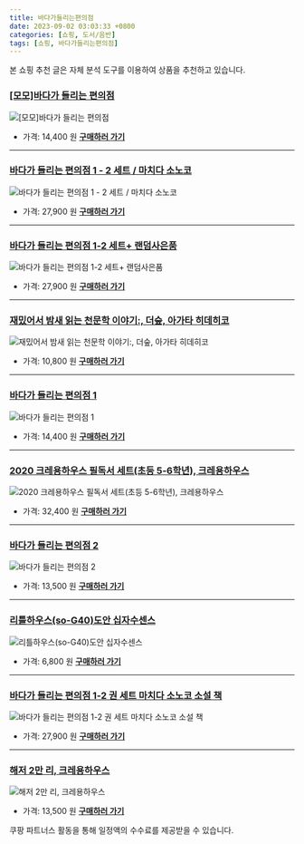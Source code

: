 ```yaml
---
title: 바다가들리는편의점
date: 2023-09-02 03:03:33 +0800
categories: [쇼핑, 도서/음반]
tags: [쇼핑, 바다가들리는편의점]
---
```

본 쇼핑 추천 글은 자체 분석 도구를 이용하여 상품을 추천하고 있습니다.
### [[모모]바다가 들리는 편의점](https://link.coupang.com/re/AFFSDP?lptag=AF1030537&pageKey=7229619345&itemId=18341735069&vendorItemId=85485946001&traceid=V0-153-454a83b9bd435c52&requestid=20230907030333552243898712&token=31850C%7CMIXED)
![[모모]바다가 들리는 편의점](https://ads-partners.coupang.com/image1/P3skt8QLqI0M79_oP6G0HPonoaGvTxVxuPlBTT22WOuqUgcz3Se-I5ELWjA7rAE9w5cn7jtYpleXp0hKCn1luxlU7JiYe-q79m5EqhmY_Rwsr9YSXaaoo2_qzSNoyWr2iUv-WFUeGCet2NynwwIuFcVcqYnvDACm8-NCt8hmKrF3uDKytxh_dsIkc_DEcdXIVuH-ScBavjVzQXKETfovO_ZZegm091rT38_tZ3GKpxxCCy3WswU0ljx0OdB7CADU18-CyBvUEBE5tYFAJURJrL0m)
- 가격: 14,400 원
[**구매하러 가기**](https://link.coupang.com/re/AFFSDP?lptag=AF1030537&pageKey=7229619345&itemId=18341735069&vendorItemId=85485946001&traceid=V0-153-454a83b9bd435c52&requestid=20230907030333552243898712&token=31850C%7CMIXED)
---
### [바다가 들리는 편의점 1 - 2 세트 / 마치다 소노코](https://link.coupang.com/re/AFFSDP?lptag=AF1030537&pageKey=7537232147&itemId=19804835470&vendorItemId=86904647466&traceid=V0-153-0bc289148247e4ba&requestid=20230907030333552243898712&token=31850C%7CMIXED)
![바다가 들리는 편의점 1 - 2 세트 / 마치다 소노코](https://ads-partners.coupang.com/image1/8_orAWZBvdFdRkx_802tqkjOiAlAfXN5BuHJZ3oS5a3h6eI4f-dblv8e7_dBpmPzqVkBvXC9DErM3YyCNaMe_SQwHEMm66ofs64XdSMNvJUJkn1ngnC_MAl9ouzx9RmCkfakHZCoNlJwgkIAf0TAliXzy_TNrQBoB6qg01SHNkg95QSTYrkP4BGiP-7t3oyck4S2tp6M4zVaoynzQnvPiyuQV1IVOIcRia_PppOe88z6oRFkMYV1gADMp1mTG99e2gAEV6wxxCs1Igg_Fw-yfmsbyVgjxxD9879oP9x0rJ7L)
- 가격: 27,900 원
[**구매하러 가기**](https://link.coupang.com/re/AFFSDP?lptag=AF1030537&pageKey=7537232147&itemId=19804835470&vendorItemId=86904647466&traceid=V0-153-0bc289148247e4ba&requestid=20230907030333552243898712&token=31850C%7CMIXED)
---
### [바다가 들리는 편의점 1-2 세트+ 랜덤사은품](https://link.coupang.com/re/AFFSDP?lptag=AF1030537&pageKey=7501698417&itemId=19638455842&vendorItemId=86744722098&traceid=V0-153-79cacd6cb7c41f8d&requestid=20230907030333552243898712&token=31850C%7CMIXED)
![바다가 들리는 편의점 1-2 세트+ 랜덤사은품](https://ads-partners.coupang.com/image1/soqonWOexITikiWNsiugts0OuTqe6YjUECzQkDWNTgd8MKzLbe4HLroBdHy2EBHlrBa568mdt8-7lFjSSmH-zwfVZP1RMMedK8YVVoruR6_3-GzX1wnzJ7WA6NK3dCZ4w080gMcj2aW_XINeefn_k0iKjty4yvGXio65m2uN_zXSFzrUBo2H3iSPI5cd8FLtkjJNh7GmpfUDjzpxAST_UcgNhWzFJzfuRaT9_dAa7iZ3MJpunG5fLR2V8S2R1TIdfeagI4lcGxmyiTNnqvsj6hQHz17qgbkbu61fRFmRjQIo)
- 가격: 27,900 원
[**구매하러 가기**](https://link.coupang.com/re/AFFSDP?lptag=AF1030537&pageKey=7501698417&itemId=19638455842&vendorItemId=86744722098&traceid=V0-153-79cacd6cb7c41f8d&requestid=20230907030333552243898712&token=31850C%7CMIXED)
---
### [재밌어서 밤새 읽는 천문학 이야기:, 더숲, 아가타 히데히코](https://link.coupang.com/re/AFFSDP?lptag=AF1030537&pageKey=166117142&itemId=475972765&vendorItemId=4199434502&traceid=V0-153-42eece79f4142b7e&clickBeacon=hRvQswJNrSQzHD34%2BcOjOalzQdzl9MgOLMz44GOdKahq2c0mmhizbFpdg5LqeaMY5N%2B%2BwqvAtW3CAFDtp1IHhixnwSmmXKDKEJ0pBqqeTYxBdMRriiLGlXub7mk9pm7cl2Irc97O6OdU2zyokluC72z7nWI39ecBal1HyCJRy4of5AYYxJZHIbHKTMb6uqJA2TuLAFvda8dkoWwvRV6y7s%2B8Q5RlwqZv%2Bx9AP4blo44ZIY5RIlRZjNC9EMf0Tdm0wzopPuKe%2B0iT37OcQ0U0oXuSw6x5MxTQxNUMQE3zq1pyy2OEoInioi8i0UwX93YzRCIFD0zTOe3kzXOt23cO5jdnZCvYm0gQimOuF7DL33zyi8d3GF8Ac7bKyLqUaPKQ40w4dkFEjmx0i1rwVW%2BRk3gpuuFpQFIshpgjsyRxCiEJZU6lnCwa%2FQcaKYhDAJASMqUAeLu49c%2F2IDQaFV4TeH5Eut5VZ0uJPPM4aJdRlwZNzX%2BZm3cSgY2tnHISXSEt5ZQZWbopQ4uPfbexw9VTmLm7ooUVqhtiUOLhDsjYBm7IxBqVud0flgdrWDPbaCC6BA8QJxDdpr%2FQi%2F3Q1Bhv0g3sZXIoePvP46fTshMHyoybE9fClg4dWaROz%2BXWI4T%2F514fk7%2BcwZyBXbSfLz02%2BxhpWfdZ5m%2BhI5t9Z7sl1GGpsYRfMO9sTR8%2Ft40g70MSeK8EoQjlE51TkxqinGZCebCP8jVD2gV00%2BNl4bEeXA3maBBhy6ha2NkT94Ota%2BgHAzRSh%2BlgWxDxIlsY5EBs9a7YaYTbSqVw1F1QobAB%2Fy3hlBM6gOz%2FhRshmGLzeHxnuxSdbMycj7hlzbH5SSILy5tCGWwNkPZR44FY2lIzLlYqK31u3NGzySCj39t%2Fwvxzpjo95xFW4bJLt6lX5mqBDQ%3D%3D&requestid=20230907030333552243898712&token=31850C%7CMIXED)
![재밌어서 밤새 읽는 천문학 이야기:, 더숲, 아가타 히데히코](https://ads-partners.coupang.com/image1/WAcj1XLLEiDhF84uWNTUSHFKwhASMPo9dKF_XytXcUL7-8mD3pdV5l5FfhBnP94LRC6JrEJgxu1OQPvLCoKmXJl5_sEXmCNUegQDm8GFjFsxvb1RGEnX7HJvvMyAzTExrMCUbfxkPEqCjwfAIDmmMY1mZB7fchxTvz5scXQqXpo_Vom6CJbQNZP1Mb75mNdCm_DaVfcg2uoymXXWgmupnSOOIQeS_bBQxlSgHDpRTVivGWkb0gI8yHvY8eeJzPhMxOjzz1bX5FzoXuwEy2LPPin6tJ84LjnnoUrZXg53rb3Q6QntWA==)
- 가격: 10,800 원
[**구매하러 가기**](https://link.coupang.com/re/AFFSDP?lptag=AF1030537&pageKey=166117142&itemId=475972765&vendorItemId=4199434502&traceid=V0-153-42eece79f4142b7e&clickBeacon=hRvQswJNrSQzHD34%2BcOjOalzQdzl9MgOLMz44GOdKahq2c0mmhizbFpdg5LqeaMY5N%2B%2BwqvAtW3CAFDtp1IHhixnwSmmXKDKEJ0pBqqeTYxBdMRriiLGlXub7mk9pm7cl2Irc97O6OdU2zyokluC72z7nWI39ecBal1HyCJRy4of5AYYxJZHIbHKTMb6uqJA2TuLAFvda8dkoWwvRV6y7s%2B8Q5RlwqZv%2Bx9AP4blo44ZIY5RIlRZjNC9EMf0Tdm0wzopPuKe%2B0iT37OcQ0U0oXuSw6x5MxTQxNUMQE3zq1pyy2OEoInioi8i0UwX93YzRCIFD0zTOe3kzXOt23cO5jdnZCvYm0gQimOuF7DL33zyi8d3GF8Ac7bKyLqUaPKQ40w4dkFEjmx0i1rwVW%2BRk3gpuuFpQFIshpgjsyRxCiEJZU6lnCwa%2FQcaKYhDAJASMqUAeLu49c%2F2IDQaFV4TeH5Eut5VZ0uJPPM4aJdRlwZNzX%2BZm3cSgY2tnHISXSEt5ZQZWbopQ4uPfbexw9VTmLm7ooUVqhtiUOLhDsjYBm7IxBqVud0flgdrWDPbaCC6BA8QJxDdpr%2FQi%2F3Q1Bhv0g3sZXIoePvP46fTshMHyoybE9fClg4dWaROz%2BXWI4T%2F514fk7%2BcwZyBXbSfLz02%2BxhpWfdZ5m%2BhI5t9Z7sl1GGpsYRfMO9sTR8%2Ft40g70MSeK8EoQjlE51TkxqinGZCebCP8jVD2gV00%2BNl4bEeXA3maBBhy6ha2NkT94Ota%2BgHAzRSh%2BlgWxDxIlsY5EBs9a7YaYTbSqVw1F1QobAB%2Fy3hlBM6gOz%2FhRshmGLzeHxnuxSdbMycj7hlzbH5SSILy5tCGWwNkPZR44FY2lIzLlYqK31u3NGzySCj39t%2Fwvxzpjo95xFW4bJLt6lX5mqBDQ%3D%3D&requestid=20230907030333552243898712&token=31850C%7CMIXED)
---
### [바다가 들리는 편의점 1](https://link.coupang.com/re/AFFSDP?lptag=AF1030537&pageKey=7425179452&itemId=19272184673&vendorItemId=86685523201&traceid=V0-153-499b06f5a1fefa22&requestid=20230907030333552243898712&token=31850C%7CMIXED)
![바다가 들리는 편의점 1](https://ads-partners.coupang.com/image1/J2_bek1Cq3hbe3ZDJyHnX_GVcmZvdOMc1TRK7UM6UORY9hVR9tDOc2C_oTDCiaqJD8MoeNHlA7PeOYTTYhq9KR5IIDTUz0T3wXy0-vhyiPvuVXw2nHdlGNRPiFEEvirqxPd0XVbfkAGVKPlTQUL6T6on_9UYOj7TLSug8L293om9JPxo6XERNcompdYcLmYEUXtSo0_iz8_sLVuSnp07m1vigmykoSH5maYWyLZnC1n8mnZL4W3fhGKQsOGnTK_6dvggB9_jvujeXklRd0hWmNxyzVTDKGXxs3L7jOPTTRk=)
- 가격: 14,400 원
[**구매하러 가기**](https://link.coupang.com/re/AFFSDP?lptag=AF1030537&pageKey=7425179452&itemId=19272184673&vendorItemId=86685523201&traceid=V0-153-499b06f5a1fefa22&requestid=20230907030333552243898712&token=31850C%7CMIXED)
---
### [2020 크레용하우스 필독서 세트(초등 5-6학년), 크레용하우스](https://link.coupang.com/re/AFFSDP?lptag=AF1030537&pageKey=1440047600&itemId=2483691373&vendorItemId=70477041333&traceid=V0-153-d81cfe60d8cded61&clickBeacon=hRvQswJNrSQzHD34%2BcOjOalzQdzl9MgOLMz44GOdKahq2c0mmhizbFpdg5LqeaMY5N%2B%2BwqvAtW3CAFDtp1IHhixnwSmmXKDKEJ0pBqqeTYzjm76siK%2BOyy1uUAuhzP4Al2Irc97O6OdU2zyokluC7%2Bl4QmyhgizGf%2Ft%2FVLDJMPLrBivEDCliA3xtw7jsXkrT2TuLAFvda8dkoWwvRV6y7s%2B8Q5RlwqZv%2Bx9AP4blo44ZIY5RIlRZjNC9EMf0Tdm0wzopPuKe%2B0iT37OcQ0U0oVlMuO5Ty0%2Fjj9syxYvGMLsfQJtuRuPi5FGIt0uY%2FOcN89QR4WwFYX6Hay4k4MGyKEDVWf9TCBKBvV%2BDmJli5kzyi8d3GF8Ac7bKyLqUaPKQ4BQzZ7SGs6uyedXTx%2B%2BTFXgpuuFpQFIshpgjsyRxCiEJZU6lnCwa%2FQcaKYhDAJASw6PVU6sFS2AU7o1i97lC%2BIM7mOeILGO8B80cIXmR5esmkoaY39fJOcRjmT%2FZJK0HBA8QJxDdpr%2FQi%2F3Q1Bhv0n9LEY5gsvyle0zSB6n3RZepPQzm5u0iWYBzqSwkzJIVX%2FVz4lJvl5SOqJ6Yk3FtAqZUSiD78NnhBZYDiH%2BoW6iSQg2fZpaiwyAOuiHfgm7ww9p%2F57bN%2BJYj8ot6MrNWDItQ43qe8hmY7RS7TFtwJcQKjjRlaDYODZ%2BFWYRdCeVAkQhPW%2BCG2GEPAyAtrtYcFw8thq%2BrMRsdrVtgQCUJj1W%2BoHV52DntPN6CNkBquBdorup2FQqUOmMByjFfBRU8FgEREmYTfsXwjLANQtjLJlf0%2BrJMzCcKO6QRicyhi4JuDUn1hWg%2FK37%2FjW2bEGmbLSIG7oEJIKwgWRZCJ1xRy4mh1KHUUCknwKbMtZ306Yv5&requestid=20230907030333552243898712&token=31850C%7CMIXED)
![2020 크레용하우스 필독서 세트(초등 5-6학년), 크레용하우스](https://ads-partners.coupang.com/image1/6mPzfW3Xyv65qQIo6iIGg3JkDYb8bL4Qr5ADD2wEWvssFCbYjZMKf8ykyTmzNyANJ2ACfWuP6vR3CsES9K2npI87xPVOlXO60zAb3cr9VWNmUu-zoX1JdziI46rUz3sv84Rh2Pgo_ZdK6xgDbC87MKc5AizdK-dnqWVPw_uRmPqPrClm79Mm9obyj8peoA2h125jfvcx-9FmsWlJaBax-8GTSlw-la1ZZmO5PVLz_q_CfPGHn_yzFS_Z7m7TQx89HPf87OK3xPHoU6lkLGwWltjMV8C0GJ99T6JI-4b6HAXjiFJP)
- 가격: 32,400 원
[**구매하러 가기**](https://link.coupang.com/re/AFFSDP?lptag=AF1030537&pageKey=1440047600&itemId=2483691373&vendorItemId=70477041333&traceid=V0-153-d81cfe60d8cded61&clickBeacon=hRvQswJNrSQzHD34%2BcOjOalzQdzl9MgOLMz44GOdKahq2c0mmhizbFpdg5LqeaMY5N%2B%2BwqvAtW3CAFDtp1IHhixnwSmmXKDKEJ0pBqqeTYzjm76siK%2BOyy1uUAuhzP4Al2Irc97O6OdU2zyokluC7%2Bl4QmyhgizGf%2Ft%2FVLDJMPLrBivEDCliA3xtw7jsXkrT2TuLAFvda8dkoWwvRV6y7s%2B8Q5RlwqZv%2Bx9AP4blo44ZIY5RIlRZjNC9EMf0Tdm0wzopPuKe%2B0iT37OcQ0U0oVlMuO5Ty0%2Fjj9syxYvGMLsfQJtuRuPi5FGIt0uY%2FOcN89QR4WwFYX6Hay4k4MGyKEDVWf9TCBKBvV%2BDmJli5kzyi8d3GF8Ac7bKyLqUaPKQ4BQzZ7SGs6uyedXTx%2B%2BTFXgpuuFpQFIshpgjsyRxCiEJZU6lnCwa%2FQcaKYhDAJASw6PVU6sFS2AU7o1i97lC%2BIM7mOeILGO8B80cIXmR5esmkoaY39fJOcRjmT%2FZJK0HBA8QJxDdpr%2FQi%2F3Q1Bhv0n9LEY5gsvyle0zSB6n3RZepPQzm5u0iWYBzqSwkzJIVX%2FVz4lJvl5SOqJ6Yk3FtAqZUSiD78NnhBZYDiH%2BoW6iSQg2fZpaiwyAOuiHfgm7ww9p%2F57bN%2BJYj8ot6MrNWDItQ43qe8hmY7RS7TFtwJcQKjjRlaDYODZ%2BFWYRdCeVAkQhPW%2BCG2GEPAyAtrtYcFw8thq%2BrMRsdrVtgQCUJj1W%2BoHV52DntPN6CNkBquBdorup2FQqUOmMByjFfBRU8FgEREmYTfsXwjLANQtjLJlf0%2BrJMzCcKO6QRicyhi4JuDUn1hWg%2FK37%2FjW2bEGmbLSIG7oEJIKwgWRZCJ1xRy4mh1KHUUCknwKbMtZ306Yv5&requestid=20230907030333552243898712&token=31850C%7CMIXED)
---
### [바다가 들리는 편의점 2](https://link.coupang.com/re/AFFSDP?lptag=AF1030537&pageKey=7493098428&itemId=19597255898&vendorItemId=86705859620&traceid=V0-153-03235a5e877caa15&requestid=20230907030333552243898712&token=31850C%7CMIXED)
![바다가 들리는 편의점 2](https://ads-partners.coupang.com/image1/sa7_42mliush5nlGscxg57wRIA3T9B6rPtbHcyNKv4-4qsG1LIM95ulogUhH_aXsmoTXDmVS9qSBcqs5DiICluKBEgUHUAZtHcTvh_I8vnP2nd-7vhIjg3bCnfEQdzXjfOLbbqvzYLVp2cYv0GCl7Z65fBavvvJGe6bHE2CyLxM6pt0M1epRJiCbb7rrpS4PxPxiX47Ng23qF3EcSe2-8v3x5VsLEwwM_U0H5gHoprkMIdHaguii_6M_vWalTLMmd3UzbFIWfukkBxCZmFAy)
- 가격: 13,500 원
[**구매하러 가기**](https://link.coupang.com/re/AFFSDP?lptag=AF1030537&pageKey=7493098428&itemId=19597255898&vendorItemId=86705859620&traceid=V0-153-03235a5e877caa15&requestid=20230907030333552243898712&token=31850C%7CMIXED)
---
### [리틀하우스(so-G40)도안 십자수센스](https://link.coupang.com/re/AFFSDP?lptag=AF1030537&pageKey=7576660231&itemId=19992190945&vendorItemId=86941658227&traceid=V0-153-fb837e9a46078889&clickBeacon=hRvQswJNrSQzHD34%2BcOjOalzQdzl9MgOLMz44GOdKahq2c0mmhizbFpdg5LqeaMY5N%2B%2BwqvAtW3CAFDtp1IHhixnwSmmXKDKEJ0pBqqeTYwN7IT3KrmYawEZLuLytb20l2Irc97O6OdU2zyokluC7226HP7QAbH3ZahLE5pZLuOhaSyjLMty3QCrd8ajfxeg2TuLAFvda8dkoWwvRV6y7s%2B8Q5RlwqZv%2Bx9AP4blo44ZIY5RIlRZjNC9EMf0Tdm0wzopPuKe%2B0iT37OcQ0U0oXuSw6x5MxTQxNUMQE3zq1oUyoZDeKHAxqD5DN1Fb7b0nqa1HOXUjHYJy9BiA6AcruEyq3v4d6spVkNyK0xSGfBYF%2Fyx%2Fp8jOtCuvTCBla0BGTd1hKCmldon5ybGMx3mwUeCxnPwSGGu3wCCEPVW%2FkC0tS%2BdtvkZC5zJVgYmWGnMbt1u%2Bma5KTfnHEUIDhl38dVADjfXXm77NPLPWvwp2jN5ImDaBt080Ip9aiTUh69fnzRxcXpZS8HPlCLH%2BFiQCs6L%2B0HRQcznH0%2Bs7zWZtECwXJ6I72lURIZNe%2BdlJgwCg0weuYYtJ%2BQ5J27FPRBnz%2FPB3cRa3frNLxzZ1ea5Ol719sOkhrKvKx0J%2FHhN8diV6573MLDP5Tld2eqBi4vIyKWOjUd5dh89LKqjZCYYsfeF0B%2FrGln9WQ38KLLGqZghgI%2BMCMYjxVT0O8QexCME%2FgJ4oIcjPJf2H9YyWH%2BQ6z8nUHM9BB57q0H8pArFUj1fk%2BIRPXToYZO5ry3Zz7nD7l0zHddc29JOmuT0q8K8UeFiapOEMQNy%2FmRPmeM%2BLqDUDVMkPMrY6A2%2BPWQ4djJih%2B6QbvYBKwV6nuNqo7RWw5zJWncT0qVidNAe4F95yL3O&requestid=20230907030333552243898712&token=31850C%7CMIXED)
![리틀하우스(so-G40)도안 십자수센스](https://ads-partners.coupang.com/image1/4jRKGbFioC0PitMe4ryujwZBEAvA3p8pKZGs7tIzvzDTnIoTOaxroK-8wCez208RLTU3etYqA936CAsemnc6J6MWzPIldLKWjvDClAKH8q4erQ9oHRNkukB-6hriX8wOQDUUBELDWpzmlDYhQ9IFGnOsdHbrd2QvHIHYZGQjkob5LS19E8SoQ23DVUBEEFCIjNuB1e4etzZc1LVFqAz5KK2K7KqXnx3VwWh97u2IfjONOr5p11PKRfopTKc-99ZPCeit-kRrL0x8JEpc3dFN3uKHNvPwRdW0ViVLdymknmEofq0Izw==)
- 가격: 6,800 원
[**구매하러 가기**](https://link.coupang.com/re/AFFSDP?lptag=AF1030537&pageKey=7576660231&itemId=19992190945&vendorItemId=86941658227&traceid=V0-153-fb837e9a46078889&clickBeacon=hRvQswJNrSQzHD34%2BcOjOalzQdzl9MgOLMz44GOdKahq2c0mmhizbFpdg5LqeaMY5N%2B%2BwqvAtW3CAFDtp1IHhixnwSmmXKDKEJ0pBqqeTYwN7IT3KrmYawEZLuLytb20l2Irc97O6OdU2zyokluC7226HP7QAbH3ZahLE5pZLuOhaSyjLMty3QCrd8ajfxeg2TuLAFvda8dkoWwvRV6y7s%2B8Q5RlwqZv%2Bx9AP4blo44ZIY5RIlRZjNC9EMf0Tdm0wzopPuKe%2B0iT37OcQ0U0oXuSw6x5MxTQxNUMQE3zq1oUyoZDeKHAxqD5DN1Fb7b0nqa1HOXUjHYJy9BiA6AcruEyq3v4d6spVkNyK0xSGfBYF%2Fyx%2Fp8jOtCuvTCBla0BGTd1hKCmldon5ybGMx3mwUeCxnPwSGGu3wCCEPVW%2FkC0tS%2BdtvkZC5zJVgYmWGnMbt1u%2Bma5KTfnHEUIDhl38dVADjfXXm77NPLPWvwp2jN5ImDaBt080Ip9aiTUh69fnzRxcXpZS8HPlCLH%2BFiQCs6L%2B0HRQcznH0%2Bs7zWZtECwXJ6I72lURIZNe%2BdlJgwCg0weuYYtJ%2BQ5J27FPRBnz%2FPB3cRa3frNLxzZ1ea5Ol719sOkhrKvKx0J%2FHhN8diV6573MLDP5Tld2eqBi4vIyKWOjUd5dh89LKqjZCYYsfeF0B%2FrGln9WQ38KLLGqZghgI%2BMCMYjxVT0O8QexCME%2FgJ4oIcjPJf2H9YyWH%2BQ6z8nUHM9BB57q0H8pArFUj1fk%2BIRPXToYZO5ry3Zz7nD7l0zHddc29JOmuT0q8K8UeFiapOEMQNy%2FmRPmeM%2BLqDUDVMkPMrY6A2%2BPWQ4djJih%2B6QbvYBKwV6nuNqo7RWw5zJWncT0qVidNAe4F95yL3O&requestid=20230907030333552243898712&token=31850C%7CMIXED)
---
### [바다가 들리는 편의점 1-2 권 세트 마치다 소노코 소설 책](https://link.coupang.com/re/AFFSDP?lptag=AF1030537&pageKey=7489884372&itemId=19583428538&vendorItemId=86708620218&traceid=V0-153-e8ae61bdf1ca50cd&requestid=20230907030333552243898712&token=31850C%7CMIXED)
![바다가 들리는 편의점 1-2 권 세트 마치다 소노코 소설 책](https://ads-partners.coupang.com/image1/qQubXGDeKmiqqGlzqWV7GyFHmCwqh13p-aNUy9zjAzZmpWKGR8ux1kp7S-Fpht3Ghs2ltBdcOcg4E8lJ6qZUEza4w1cC5m6Wuipz8HrA_m8vMav5SkjyDC0gwUfLgUos9hyTtsVx4_t_81bUHElnoaoW5TDtk0bwVdkulgZMa2a2NR4wigIcS2JwjzH0aRhfkOAXQ933ElUgS78K0eiysLTa6UtFUwYjX4Vivo0Wkiq6wlYe-xpacd0tVnkbvlnbYnRM-NIETRTt-fu6nqePfu9tQHACjVSedvFBTRthoSU=)
- 가격: 27,900 원
[**구매하러 가기**](https://link.coupang.com/re/AFFSDP?lptag=AF1030537&pageKey=7489884372&itemId=19583428538&vendorItemId=86708620218&traceid=V0-153-e8ae61bdf1ca50cd&requestid=20230907030333552243898712&token=31850C%7CMIXED)
---
### [해저 2만 리, 크레용하우스](https://link.coupang.com/re/AFFSDP?lptag=AF1030537&pageKey=71550093&itemId=238656244&vendorItemId=3602619663&traceid=V0-153-5aacbe6bbbe55ddc&clickBeacon=hRvQswJNrSQzHD34%2BcOjOalzQdzl9MgOLMz44GOdKahq2c0mmhizbFpdg5LqeaMY5N%2B%2BwqvAtW3CAFDtp1IHhixnwSmmXKDKEJ0pBqqeTYzA5%2BX66ij8DDN5txFHAP53l2Irc97O6OdU2zyokluC7%2FGnKb0%2BvZXOW48PE1ze68P6l9tqhkqE8%2BLZdc%2B7e1vJ2TuLAFvda8dkoWwvRV6y7s%2B8Q5RlwqZv%2Bx9AP4blo44ZIY5RIlRZjNC9EMf0Tdm0wzopPuKe%2B0iT37OcQ0U0oXuSw6x5MxTQxNUMQE3zq1qd1tK3lZ7qWDRr6iOBoPFLnjB9gZAFSJuh%2FZl7KDCTHDdnZCvYm0gQimOuF7DL33zyi8d3GF8Ac7bKyLqUaPKQJAxkPv9ljnN6aOTPW1wGFHgpuuFpQFIshpgjsyRxCiEJZU6lnCwa%2FQcaKYhDAJASw6PVU6sFS2AU7o1i97lC%2BJ9fwQ80gkNVqkvj8PbXCP15ImDaBt080Ip9aiTUh69fnzRxcXpZS8HPlCLH%2BFiQCs6L%2B0HRQcznH0%2Bs7zWZtECwXJ6I72lURIZNe%2BdlJgwCg0weuYYtJ%2BQ5J27FPRBnz%2FPB3cRa3frNLxzZ1ea5Ol719sOkhrKvKx0J%2FHhN8diV6573MLDP5Tld2eqBi4vIyKWOjUd5dh89LKqjZCYYsfeF0B%2FrGln9WQ38KLLGqZghgI%2BMCMYjxVT0O8QexCME%2FgJ4oIcjPJf2H9YyWH%2BQ6z8nUHM9BB57q0H8pArFUj1fk%2BIRPXToYZO5ry3Zz7nD7l0zHddc29JOmuT0q8K8UeFiapOEMQNy%2FmRPmeM%2BLqDUDVMkPMrY6A2%2BPWQ4djJih%2B6QbvYBKwV6nuNqo7RWw5zJWncT0qVidNAe4F95yL3O&requestid=20230907030333552243898712&token=31850C%7CMIXED)
![해저 2만 리, 크레용하우스](https://ads-partners.coupang.com/image1/dtjVL-LuCHLEd-8qdt9pj4gowYvhQQ8GPE_SdnT1-bgGq2VNlLCUsLTFJfnd2FBiqt8TivO2382e9Vlgn2cKLU03-I2kJ12QSaCzD1fkd8XiyvpfXofGeFWtyR4LQcAcyUuDT-9fxaHcRASt6XsP4ztdnECUR031suXO78lQYioXWI9C0qYUW-7oiJJKp5ZqsjfpoocIwcJtjfygCD6u5kO2F0oqm0AbXybOvJoMt1EPqlr5EaaFrDyZv9bTki0_3bAYp9DE70QJtps4BMj7iL5SYOabhZNWsfecnBjcYSjiGsnT)
- 가격: 13,500 원
[**구매하러 가기**](https://link.coupang.com/re/AFFSDP?lptag=AF1030537&pageKey=71550093&itemId=238656244&vendorItemId=3602619663&traceid=V0-153-5aacbe6bbbe55ddc&clickBeacon=hRvQswJNrSQzHD34%2BcOjOalzQdzl9MgOLMz44GOdKahq2c0mmhizbFpdg5LqeaMY5N%2B%2BwqvAtW3CAFDtp1IHhixnwSmmXKDKEJ0pBqqeTYzA5%2BX66ij8DDN5txFHAP53l2Irc97O6OdU2zyokluC7%2FGnKb0%2BvZXOW48PE1ze68P6l9tqhkqE8%2BLZdc%2B7e1vJ2TuLAFvda8dkoWwvRV6y7s%2B8Q5RlwqZv%2Bx9AP4blo44ZIY5RIlRZjNC9EMf0Tdm0wzopPuKe%2B0iT37OcQ0U0oXuSw6x5MxTQxNUMQE3zq1qd1tK3lZ7qWDRr6iOBoPFLnjB9gZAFSJuh%2FZl7KDCTHDdnZCvYm0gQimOuF7DL33zyi8d3GF8Ac7bKyLqUaPKQJAxkPv9ljnN6aOTPW1wGFHgpuuFpQFIshpgjsyRxCiEJZU6lnCwa%2FQcaKYhDAJASw6PVU6sFS2AU7o1i97lC%2BJ9fwQ80gkNVqkvj8PbXCP15ImDaBt080Ip9aiTUh69fnzRxcXpZS8HPlCLH%2BFiQCs6L%2B0HRQcznH0%2Bs7zWZtECwXJ6I72lURIZNe%2BdlJgwCg0weuYYtJ%2BQ5J27FPRBnz%2FPB3cRa3frNLxzZ1ea5Ol719sOkhrKvKx0J%2FHhN8diV6573MLDP5Tld2eqBi4vIyKWOjUd5dh89LKqjZCYYsfeF0B%2FrGln9WQ38KLLGqZghgI%2BMCMYjxVT0O8QexCME%2FgJ4oIcjPJf2H9YyWH%2BQ6z8nUHM9BB57q0H8pArFUj1fk%2BIRPXToYZO5ry3Zz7nD7l0zHddc29JOmuT0q8K8UeFiapOEMQNy%2FmRPmeM%2BLqDUDVMkPMrY6A2%2BPWQ4djJih%2B6QbvYBKwV6nuNqo7RWw5zJWncT0qVidNAe4F95yL3O&requestid=20230907030333552243898712&token=31850C%7CMIXED)


쿠팡 파트너스 활동을 통해 일정액의 수수료를 제공받을 수 있습니다.
